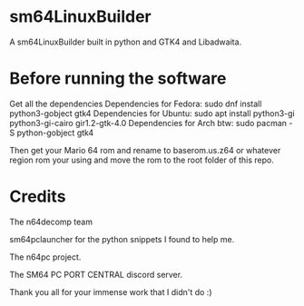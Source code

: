 # sm64LinuxBuilder
A sm64LinuxBuilder built in python and GTK4 and Libadwaita.



# Before running the software

Get all the dependencies
Dependencies for Fedora: sudo dnf install python3-gobject gtk4
Dependencies for Ubuntu: sudo apt install python3-gi python3-gi-cairo gir1.2-gtk-4.0
Dependencies for Arch btw: sudo pacman -S python-gobject gtk4

Then get your Mario 64 rom and rename to baserom.us.z64 or whatever region rom your using and move the rom to the root folder of this repo.

# Credits

The n64decomp team

sm64pclauncher for the python snippets I found to help me.

The n64pc project.

The SM64 PC PORT CENTRAL discord server.

Thank you all for your immense work that I didn't do :)
